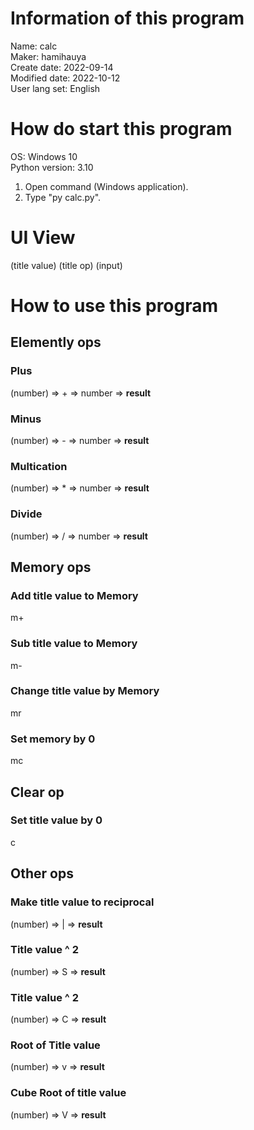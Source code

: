 # Information of this program
Name: calc\
Maker: hamihauya\
Create date: 2022-09-14\
Modified date: 2022-10-12\
User lang set: English

# How do start this program
OS: Windows 10\
Python version: 3.10
1. Open command (Windows application).
2. Type "py calc.py".

# UI View
(title value) (title op)
(input)

# How to use this program

## Elemently ops ##
### Plus ###
(number) => + => number => **result**

### Minus ###
(number) => - => number => **result**

### Multication ###
(number) => * => number => **result**

### Divide ###
(number) => / => number => **result**

## Memory ops ##
### Add title value to Memory ###
m+
### Sub title value to Memory ###
m-
### Change title value by Memory ###
mr
### Set memory by 0 ###
mc

## Clear op ##
### Set title value by 0 ###
c

## Other ops ##
### Make title value to reciprocal ##
(number) => | => **result**
### Title value ^ 2 ##
(number) => S => **result**
### Title value ^ 2 ##
(number) => C => **result**
### Root of Title value ##
(number) => v => **result**
### Cube Root of title value ##
(number) => V => **result**
